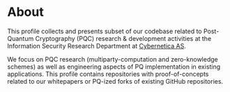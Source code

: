 # About
This profile collects and presents subset of our codebase related to Post-Quantum Cryptography (PQC) research & development activities at the Information Security Research Department at [Cybernetica AS](https://cyber.ee/research).

We focus on PQC research (multiparty-computation and zero-knowledge schemes) as well as engineering aspects of PQ implementation in existing applications. This profile contains repositories with proof-of-concepts related to our whitepapers or PQ-ized forks of existing GitHub repositories.
